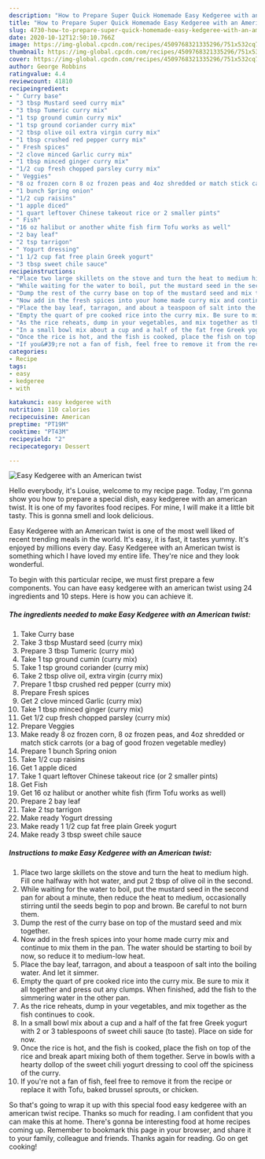 ```yaml
---
description: "How to Prepare Super Quick Homemade Easy Kedgeree with an American twist"
title: "How to Prepare Super Quick Homemade Easy Kedgeree with an American twist"
slug: 4730-how-to-prepare-super-quick-homemade-easy-kedgeree-with-an-american-twist
date: 2020-10-12T12:50:10.766Z
image: https://img-global.cpcdn.com/recipes/4509768321335296/751x532cq70/easy-kedgeree-with-an-american-twist-recipe-main-photo.jpg
thumbnail: https://img-global.cpcdn.com/recipes/4509768321335296/751x532cq70/easy-kedgeree-with-an-american-twist-recipe-main-photo.jpg
cover: https://img-global.cpcdn.com/recipes/4509768321335296/751x532cq70/easy-kedgeree-with-an-american-twist-recipe-main-photo.jpg
author: George Robbins
ratingvalue: 4.4
reviewcount: 41810
recipeingredient:
- " Curry base"
- "3 tbsp Mustard seed curry mix"
- "3 tbsp Tumeric curry mix"
- "1 tsp ground cumin curry mix"
- "1 tsp ground coriander curry mix"
- "2 tbsp olive oil extra virgin curry mix"
- "1 tbsp crushed red pepper curry mix"
- " Fresh spices"
- "2 clove minced Garlic curry mix"
- "1 tbsp minced ginger curry mix"
- "1/2 cup fresh chopped parsley curry mix"
- " Veggies"
- "8 oz frozen corn 8 oz frozen peas and 4oz shredded or match stick carrots or a bag of good frozen vegetable medley"
- "1 bunch Spring onion"
- "1/2 cup raisins"
- "1 apple diced"
- "1 quart leftover Chinese takeout rice or 2 smaller pints"
- " Fish"
- "16 oz halibut or another white fish firm Tofu works as well"
- "2 bay leaf"
- "2 tsp tarrigon"
- " Yogurt dressing"
- "1 1/2 cup fat free plain Greek yogurt"
- "3 tbsp sweet chile sauce"
recipeinstructions:
- "Place two large skillets on the stove and turn the heat to medium high. Fill one halfway with hot water, and put 2 tbsp of olive oil in the second."
- "While waiting for the water to boil, put the mustard seed in the second pan for about a minute, then reduce the heat to medium, occasionally stirring until the seeds begin to pop and brown. Be careful to not burn them."
- "Dump the rest of the curry base on top of the mustard seed and mix together."
- "Now add in the fresh spices into your home made curry mix and continue to mix them in the pan. The water should be starting to boil by now, so reduce it to medium-low heat."
- "Place the bay leaf, tarragon, and about a teaspoon of salt into the boiling water. And let it simmer."
- "Empty the quart of pre cooked rice into the curry mix. Be sure to mix it all together and press out any clumps. When finished, add the fish to the simmering water in the other pan."
- "As the rice reheats, dump in your vegetables, and mix together as the fish continues to cook."
- "In a small bowl mix about a cup and a half of the fat free Greek yogurt with 2 or 3 tablespoons of sweet chili sauce (to taste). Place on side for now."
- "Once the rice is hot, and the fish is cooked, place the fish on top of the rice and break apart mixing both of them together. Serve in bowls with a hearty dollop of the sweet chili yogurt dressing to cool off the spiciness of the curry."
- "If you&#39;re not a fan of fish, feel free to remove it from the recipe or replace it with Tofu, baked brussel sprouts, or chicken."
categories:
- Recipe
tags:
- easy
- kedgeree
- with

katakunci: easy kedgeree with 
nutrition: 110 calories
recipecuisine: American
preptime: "PT19M"
cooktime: "PT43M"
recipeyield: "2"
recipecategory: Dessert

---
```



![Easy Kedgeree with an American twist](https://img-global.cpcdn.com/recipes/4509768321335296/751x532cq70/easy-kedgeree-with-an-american-twist-recipe-main-photo.jpg)

Hello everybody, it's Louise, welcome to my recipe page. Today, I'm gonna show you how to prepare a special dish, easy kedgeree with an american twist. It is one of my favorites food recipes. For mine, I will make it a little bit tasty. This is gonna smell and look delicious.



Easy Kedgeree with an American twist is one of the most well liked of recent trending meals in the world. It's easy, it is fast, it tastes yummy. It's enjoyed by millions every day. Easy Kedgeree with an American twist is something which I have loved my entire life. They're nice and they look wonderful.


To begin with this particular recipe, we must first prepare a few components. You can have easy kedgeree with an american twist using 24 ingredients and 10 steps. Here is how you can achieve it.

<!--inarticleads1-->

##### The ingredients needed to make Easy Kedgeree with an American twist:

1. Take  Curry base
1. Take 3 tbsp Mustard seed (curry mix)
1. Prepare 3 tbsp Tumeric (curry mix)
1. Take 1 tsp ground cumin (curry mix)
1. Take 1 tsp ground coriander (curry mix)
1. Take 2 tbsp olive oil, extra virgin (curry mix)
1. Prepare 1 tbsp crushed red pepper (curry mix)
1. Prepare  Fresh spices
1. Get 2 clove minced Garlic (curry mix)
1. Take 1 tbsp minced ginger (curry mix)
1. Get 1/2 cup fresh chopped parsley (curry mix)
1. Prepare  Veggies
1. Make ready 8 oz frozen corn, 8 oz frozen peas, and 4oz shredded or match stick carrots (or a bag of good frozen vegetable medley)
1. Prepare 1 bunch Spring onion
1. Take 1/2 cup raisins
1. Get 1 apple diced
1. Take 1 quart leftover Chinese takeout rice (or 2 smaller pints)
1. Get  Fish
1. Get 16 oz halibut or another white fish (firm Tofu works as well)
1. Prepare 2 bay leaf
1. Take 2 tsp tarrigon
1. Make ready  Yogurt dressing
1. Make ready 1 1/2 cup fat free plain Greek yogurt
1. Make ready 3 tbsp sweet chile sauce




<!--inarticleads2-->

##### Instructions to make Easy Kedgeree with an American twist:

1. Place two large skillets on the stove and turn the heat to medium high. Fill one halfway with hot water, and put 2 tbsp of olive oil in the second.
1. While waiting for the water to boil, put the mustard seed in the second pan for about a minute, then reduce the heat to medium, occasionally stirring until the seeds begin to pop and brown. Be careful to not burn them.
1. Dump the rest of the curry base on top of the mustard seed and mix together.
1. Now add in the fresh spices into your home made curry mix and continue to mix them in the pan. The water should be starting to boil by now, so reduce it to medium-low heat.
1. Place the bay leaf, tarragon, and about a teaspoon of salt into the boiling water. And let it simmer.
1. Empty the quart of pre cooked rice into the curry mix. Be sure to mix it all together and press out any clumps. When finished, add the fish to the simmering water in the other pan.
1. As the rice reheats, dump in your vegetables, and mix together as the fish continues to cook.
1. In a small bowl mix about a cup and a half of the fat free Greek yogurt with 2 or 3 tablespoons of sweet chili sauce (to taste). Place on side for now.
1. Once the rice is hot, and the fish is cooked, place the fish on top of the rice and break apart mixing both of them together. Serve in bowls with a hearty dollop of the sweet chili yogurt dressing to cool off the spiciness of the curry.
1. If you&#39;re not a fan of fish, feel free to remove it from the recipe or replace it with Tofu, baked brussel sprouts, or chicken.




So that's going to wrap it up with this special food easy kedgeree with an american twist recipe. Thanks so much for reading. I am confident that you can make this at home. There's gonna be interesting food at home recipes coming up. Remember to bookmark this page in your browser, and share it to your family, colleague and friends. Thanks again for reading. Go on get cooking!
